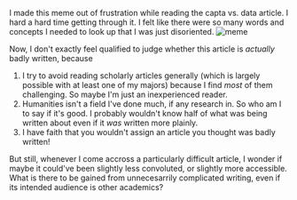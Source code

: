 I made this meme out of frustration while reading the capta vs. data article. I hard a hard time getting through it. I felt like there were so many words and concepts I needed to look up that I was just disoriented.
![meme](https://github.com/kieranheffernan/week-2/blob/master/96817787_617268562465516_378981424503455744_n.jpg)

Now, I don't exactly feel qualified to judge whether this article is *actually* badly written, because
1. I try to avoid reading scholarly articles generally (which is largely possible with at least one of my majors) because I find *most* of them challenging. So maybe I'm just an inexperienced reader.
1. Humanities isn't a field I've done much, if any research in. So who am I to say if it's good. I probably wouldn't know half of what was being written about even if it *was* written more plainly.
1. I have faith that you wouldn't assign an article you thought was badly written!

But still, whenever I come accross a particularly difficult article, I wonder if maybe it could've been slightly less convoluted, or slightly more accessible. What is there to be gained from unnecesarrily complicated writing, even if its intended audience is other academics?
